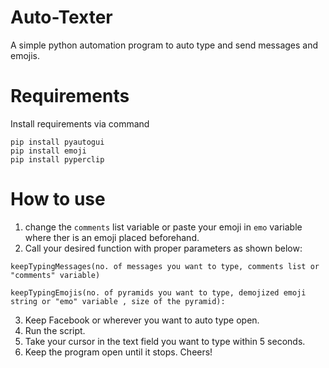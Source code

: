 # Auto-Texter

A simple python automation program to auto type and send messages and emojis.

# Requirements
Install requirements via command

```
pip install pyautogui
pip install emoji
pip install pyperclip
```

# How to use

1. change the `comments` list variable or paste your emoji in `emo` variable where ther is an emoji placed beforehand.
2. Call your desired function with proper parameters as shown below:

```
keepTypingMessages(no. of messages you want to type, comments list or "comments" variable)
```

```
keepTypingEmojis(no. of pyramids you want to type, demojized emoji string or "emo" variable , size of the pyramid):
```

3. Keep Facebook or wherever you want to auto type open.
4. Run the script.
5. Take your cursor in the text field you want to type within 5 seconds.
6. Keep the program open until it stops. Cheers!
